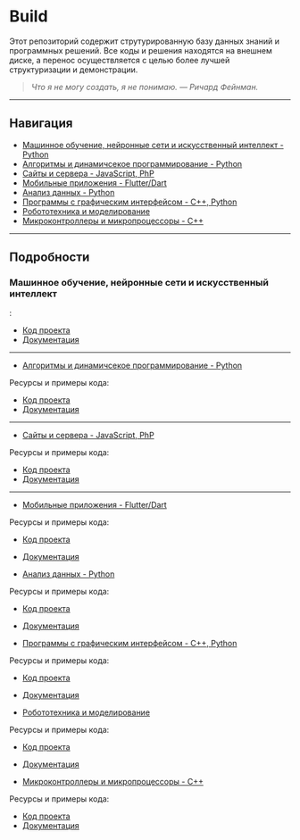 # Build

Этот репозиторий содержит струтурированную базу данных знаний и программных решений. Все коды и решения находятся на внешнем диске, а перенос осуществляется с целью более лучшей структуризации и демонстрации.

> *Что я не могу создать, я не понимаю. — Ричард Фейнман.*

---

## Навигация

* [Машинное обучение, нейронные сети и искусственный интеллект - Python](1/README.md)
* [Алгоритмы и динамичсекое программирование - Python](2/README.md)
* [Сайты и сервера - JavaScript, PhP](3/README.md)
* [Мобильные приложения - Flutter/Dart](4/README.md)
* [Анализ данных - Python](5/README.md)
* [Программы с графическим интерфейсом - C++, Python](6/README.md)
* [Робототехника и моделирование](7/README.md)
* [Микроконтроллеры и микропроцессоры - C++](8/README.md)

---

## Подробности

### Машинное обучение, нейронные сети и искусственный интеллект

:
* [Код проекта](fg/d)
* [Документация](1/README.md)

---

* [Алгоритмы и динамичсекое программирование - Python](2/README.md)

Ресурсы и примеры кода:
* [Код проекта](blockchain/blockchain.py)
* [Документация](2/README.md)

---

* [Сайты и сервера - JavaScript, PhP](3/README.md)

Ресурсы и примеры кода:
* [Код проекта](game/game.py)
* [Документация](3/README.md)

---

* [Мобильные приложения - Flutter/Dart](4/README.md)

Ресурсы и примеры кода:
* [Код проекта](game/game.py)
* [Документация](4/README.md)

* [Анализ данных - Python](5/README.md)

Ресурсы и примеры кода:
* [Код проекта](game/game.py)
* [Документация](5/README.md)

* [Программы с графическим интерфейсом - C++, Python](6/README.md)

Ресурсы и примеры кода:
* [Код проекта](game/game.py)
* [Документация](6/README.md)

* [Робототехника и моделирование](7/README.md)

Ресурсы и примеры кода:
* [Код проекта](game/game.py)
* [Документация](7/README.md)


* [Микроконтроллеры и микропроцессоры - C++](8/README.md)

Ресурсы и примеры кода:
* [Код проекта](game/game.py)
* [Документация](8/README.md)

